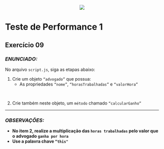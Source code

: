 <p align="center">
    <img src="https://www.infnet.edu.br/infnet/wp-content/themes/infnet.homepage//assets/img/LogoInfnetRodape.png"/>
</p>

# Teste de Performance 1

## Exercício 09

### _ENUNCIADO:_

No arquivo `script.js`, siga as etapas abaixo:

1. Crie um objeto `“advogado”` que possua:
    - As propriedades `“nome”`, `“horasTrabalhadas”` e `“valorHora”`

<br>

2. Crie também neste objeto, um `método` chamado `“calcularGanho”`

---

### _OBSERVAÇÕES:_

- **No item 2, realize a multiplicação das `horas trabalhadas` pelo valor que o advogado `ganha por hora`**
- **Use a palavra chave `“this"`**

  